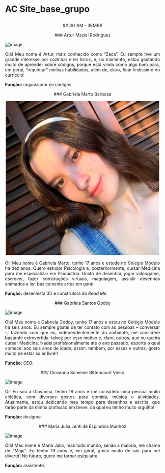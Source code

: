 # AC Site_base_grupo <td><p align=center>

<td><p align=center> ## 3G AM - 3EMRB

<td><p align=center> ### Artur Maciel Rodrigues

![image]()

<td><p align=justify> Olá! Meu nome é Artur, mais conhecido como “Zeca”. Eu sempre tive um grande interesse por cozinhar e ler livros, e, no momento, estou gostando muito de aprender sobre códigos, porque está vindo como algo bom para, em geral, “requintar” minhas habilidades, além de, claro, ficar lindíssimo no currículo!

**Função:** organizador de códigos.

<td><p align=center> ### Gabriela Marto Barbosa

<td><p align=center> <img class="d-block mx-auto mb-4" src="MEDIA/imgs/GMB.jpg" alt="Gabriela Marto Barbosa" width="500px" height="auto">

<td><p align=justify> Oi! Meu nome é Gabriela Marto, tenho 17 anos e estudo no Colégio Módulo há dez anos. Quero estudar Psicologia e, posterirormente, cursar Medicina para me especializar em Psiquiatria. Gosto de desenhar, jogar videogame, escrever, fazer construções virtuais, maquiagem, assistir desenhos animados e ler, basicamente artes em geral.

**Função:** desenhista 3D e construtora do *Read Me*.

<td><p align=center> ### Gabriela Santos Godoy

![image]()

<td><p align=justify> Olá! Meu nome é Gabriela Godoy, tenho 17 anos e estou no Colégio Módulo há seis anos. Eu sempre gostei de ter contato com as pessoas – conversar –, fazendo com que eu, independentemente do ambiente, me considere bastante extrovertida; talvez por esse motivo e, claro, outros, que eu queira cursar Medicina. Nadei profissionalmente até o ano passado, esporte o qual comecei aos seis anos de idade, assim, também, por essas e outras, gosto muito de estar ao ar livre!!

**Função:** *CEO*.

<td><p align=center> ### Giovanna Scheiner Bittencourt Vieira

![image]()

<td><p align=justify> Oi! Eu sou a Giovanna, tenho 18 anos e me considero uma pessoa muito eclética, com diversos gostos para comida, música e atividades. Atualmente, estou dedicando meu tempo para desenhos e escrita, que farão parte da minha profissão em breve, da qual eu tenho muito orgulho!

**Função:** *designer*.

<td><p align=center> ### Maria Julia Lenti de Espindola Munhoz

![image]()

<td><p align=justify> Olá! Meu nome é Maria Julia, mas todo mundo, senão a maioria, me chama de “Maju”. Eu tenho 19 anos e, em geral, gosto muito de sair para me divertir! No futuro, quero me tornar psiquiatra.

**Função:** assistente.
